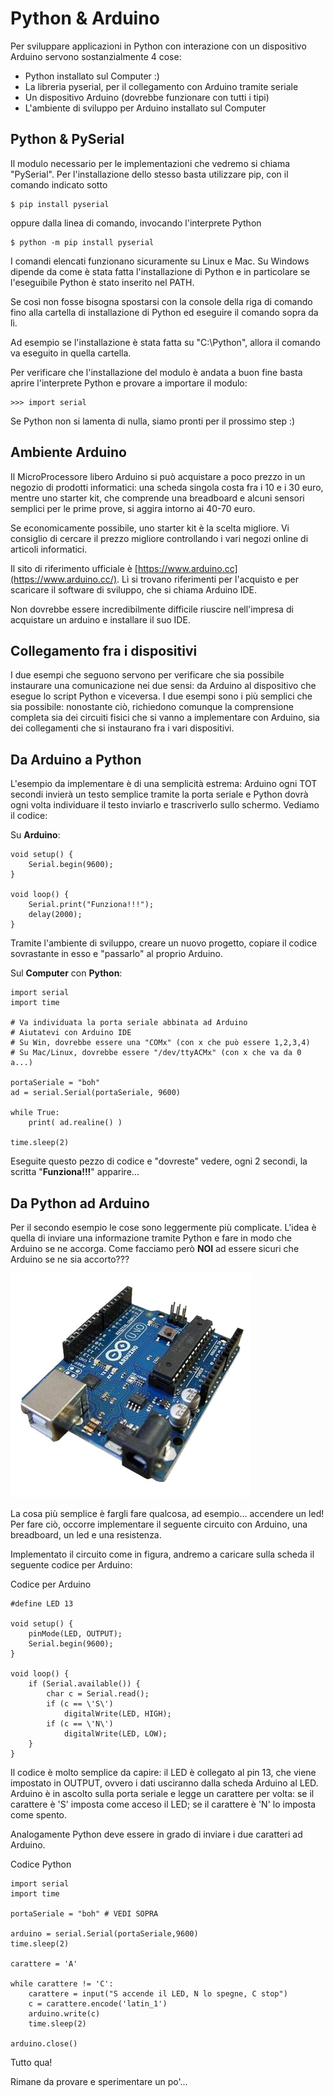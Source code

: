 # Python & Arduino


Per sviluppare applicazioni in Python con interazione con un dispositivo
Arduino servono sostanzialmente 4 cose:

-   Python installato sul Computer :)
-   La libreria pyserial, per il collegamento con Arduino tramite
    seriale
-   Un dispositivo Arduino (dovrebbe funzionare con tutti i tipi)
-   L'ambiente di sviluppo per Arduino installato sul Computer


<!-- ################################################################################# -->
## Python & PySerial


Il modulo necessario per le implementazioni che vedremo si chiama
"PySerial". Per l'installazione dello stesso basta utilizzare pip, con
il comando indicato sotto


    $ pip install pyserial


oppure dalla linea di comando, invocando l'interprete Python


    $ python -m pip install pyserial


I comandi elencati funzionano sicuramente su Linux e Mac. Su Windows
dipende da come è stata fatta l'installazione di Python e in particolare
se l'eseguibile Python è stato inserito nel PATH.

Se così non fosse bisogna spostarsi con la console della riga di comando
fino alla cartella di installazione di Python ed eseguire il comando
sopra da lì.

Ad esempio se l'installazione è stata fatta su "C:\Python", allora il comando va
eseguito in quella cartella.

Per verificare che l'installazione del modulo è andata a buon fine basta
aprire l'interprete Python e provare a importare il modulo:


    >>> import serial


Se Python non si lamenta di nulla, siamo pronti per il prossimo step :)


<!-- ################################################################################# -->
## Ambiente Arduino


Il MicroProcessore libero Arduino si può acquistare a poco prezzo in un
negozio di prodotti informatici: una scheda singola costa fra i 10 e i
30 euro, mentre uno starter kit, che comprende una breadboard e alcuni
sensori semplici per le prime prove, si aggira intorno ai 40-70 euro.

Se economicamente possibile, uno starter kit è la scelta migliore. Vi
consiglio di cercare il prezzo migliore controllando i vari negozi
online di articoli informatici.

Il sito di riferimento ufficiale è
[https://www.arduino.cc](https://www.arduino.cc/). Lì si trovano
riferimenti per l'acquisto e per scaricare il software di sviluppo, che
si chiama Arduino IDE.

Non dovrebbe essere incredibilmente difficile riuscire nell'impresa di
acquistare un arduino e installare il suo IDE.


<!-- ################################################################################# -->
## Collegamento fra i dispositivi

I due esempi che seguono servono per verificare che sia possibile
instaurare una comunicazione nei due sensi: da Arduino al dispositivo
che esegue lo script Python e viceversa. I due esempi sono i più
semplici che sia possibile: nonostante ciò, richiedono comunque la
comprensione completa sia dei circuiti fisici che si vanno a
implementare con Arduino, sia dei collegamenti che si instaurano fra i
vari dispositivi.


<!-- ################################################################################# -->
## Da Arduino a Python


L'esempio da implementare è di una semplicità estrema: Arduino ogni TOT
secondi invierà un testo semplice tramite la porta seriale e Python
dovrà ogni volta individuare il testo inviarlo e trascriverlo sullo
schermo. Vediamo il codice:

Su **Arduino**:


    void setup() {
        Serial.begin(9600);
    }

    void loop() {
        Serial.print("Funziona!!!");
        delay(2000);
    }


Tramite l'ambiente di sviluppo, creare un nuovo progetto, copiare il
codice sovrastante in esso e "passarlo" al proprio Arduino.

Sul **Computer** con **Python**:

    import serial
    import time

    # Va individuata la porta seriale abbinata ad Arduino
    # Aiutatevi con Arduino IDE
    # Su Win, dovrebbe essere una "COMx" (con x che può essere 1,2,3,4)
    # Su Mac/Linux, dovrebbe essere "/dev/ttyACMx" (con x che va da 0 a...)

    portaSeriale = "boh"
    ad = serial.Serial(portaSeriale, 9600)
    
    while True:
        print( ad.realine() )

    time.sleep(2)

Eseguite questo pezzo di codice e "dovreste" vedere, ogni 2 secondi, la
scritta "**Funziona!!!**" apparire...


<!-- ################################################################################# -->
## Da Python ad Arduino


Per il secondo esempio le cose sono leggermente più complicate. L'idea è
quella di inviare una informazione tramite Python e fare in modo che
Arduino se ne accorga. Come facciamo però **NOI** ad essere sicuri che
Arduino se ne sia accorto???

![Arduino](images/arduino.jpg)

La cosa più semplice è fargli fare qualcosa, ad esempio... accendere un led! 
Per fare ciò, occorre implementare il seguente circuito con Arduino, una breadboard, un led e una resistenza.

Implementato il circuito come in figura, andremo a caricare sulla scheda
il seguente codice per Arduino:

Codice per Arduino

    #define LED 13

    void setup() {
        pinMode(LED, OUTPUT);
        Serial.begin(9600);
    }

    void loop() {
        if (Serial.available()) {
            char c = Serial.read();
            if (c == \'S\')
                digitalWrite(LED, HIGH);
            if (c == \'N\')
                digitalWrite(LED, LOW);
        }
    }

Il codice è molto semplice da capire: il LED è collegato al pin 13, che
viene impostato in OUTPUT, ovvero i dati usciranno dalla scheda Arduino
al LED. Arduino è in ascolto sulla porta seriale e legge un carattere
per volta: se il carattere è 'S' imposta come acceso il LED; se il
carattere è 'N' lo imposta come spento.

Analogamente Python deve essere in grado di inviare i due caratteri ad
Arduino.

Codice Python


    import serial
    import time

    portaSeriale = "boh" # VEDI SOPRA

    arduino = serial.Serial(portaSeriale,9600)
    time.sleep(2)

    carattere = 'A'

    while carattere != 'C':
        carattere = input("S accende il LED, N lo spegne, C stop")
        c = carattere.encode('latin_1')
        arduino.write(c)    
        time.sleep(2)

    arduino.close()


Tutto qua!

Rimane da provare e sperimentare un po'...

<br>
<br>
<br>

